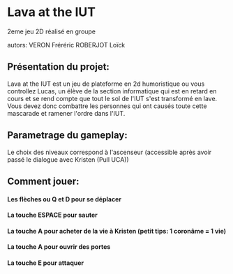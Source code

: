 # Lava at the IUT
2eme jeu 2D réalisé en groupe

autors:
VERON Fréréric
ROBERJOT Loïck

## Présentation du projet:

Lava at the IUT est un jeu de plateforme en 2d humoristique ou vous controllez Lucas,
un élève de la section informatique qui est en retard en cours et se
rend compte que tout le sol de l'IUT s'est transformé en lave. Vous devez
donc combattre les personnes qui ont causés toute cette mascarade et
ramener l'ordre dans l'IUT.

## Parametrage du gameplay:

Le choix des niveaux correspond à l'ascenseur (accessible après avoir
passé le dialogue avec Kristen (Pull UCA))

## Comment jouer:

#### Les flèches ou Q et D pour se déplacer
#### La touche ESPACE pour sauter
#### La touche A pour acheter de la vie à Kristen (petit tips: 1 coronâme = 1 vie)
#### La touche A pour ouvrir des portes
#### La touche E pour attaquer
